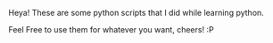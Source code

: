 Heya! These are some python scripts that I did while learning python.

Feel Free to use them for whatever you want, cheers! :P
